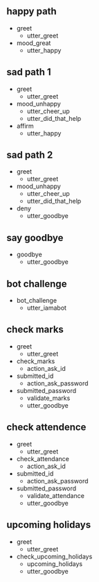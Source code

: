## happy path
* greet
  - utter_greet
* mood_great
  - utter_happy

## sad path 1
* greet
  - utter_greet
* mood_unhappy
  - utter_cheer_up
  - utter_did_that_help
* affirm
  - utter_happy

## sad path 2
* greet
  - utter_greet
* mood_unhappy
  - utter_cheer_up
  - utter_did_that_help
* deny
  - utter_goodbye

## say goodbye
* goodbye
  - utter_goodbye

## bot challenge
* bot_challenge
  - utter_iamabot

## check marks
* greet
  - utter_greet
* check_marks
  - action_ask_id
* submitted_id
  - action_ask_password
* submitted_password
  - validate_marks
  - utter_goodbye

## check attendence
* greet
  - utter_greet
* check_attendance
  - action_ask_id
* submitted_id
  - action_ask_password
* submitted_password
  - validate_attendance
  - utter_goodbye

## upcoming holidays
* greet
  - utter_greet
* check_upcoming_holidays
  - upcoming_holidays
  - utter_goodbye

<!-- ## admission status
* greet
  - utter_greet
* check_admission_status
  - action_admission_info
  - utter_goodbye -->